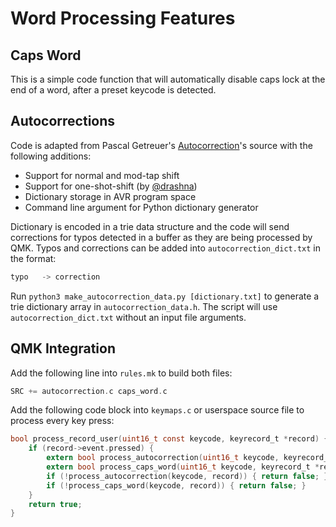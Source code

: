 # Word Processing Features

## Caps Word
This is a simple code function that will automatically disable caps lock at the end of a word, after a preset keycode is detected.

## Autocorrections
Code is adapted from Pascal Getreuer's [Autocorrection](https://getreuer.info/posts/keyboards/autocorrection)'s source with the following additions:
* Support for normal and mod-tap shift
* Support for one-shot-shift (by [@drashna](https://github.com/drashna/))
* Dictionary storage in AVR program space
* Command line argument for Python dictionary generator

Dictionary is encoded in a trie data structure and the code will send corrections for typos detected in a buffer as they are being processed by QMK. Typos and corrections can be added into `autocorrection_dict.txt` in the format:
```c
typo   -> correction
```
Run `python3 make_autocorrection_data.py [dictionary.txt]` to generate a trie dictionary array in `autocorrection_data.h`. The script will use `autocorrection_dict.txt` without an input file arguments.

## QMK Integration
Add the following line into `rules.mk` to build both files:
```c
SRC += autocorrection.c caps_word.c
```
Add the following code block into `keymaps.c` or userspace source file to process every key press:
```c
bool process_record_user(uint16_t const keycode, keyrecord_t *record) {
    if (record->event.pressed) {
        extern bool process_autocorrection(uint16_t keycode, keyrecord_t* record);
        extern bool process_caps_word(uint16_t keycode, keyrecord_t *record);
        if (!process_autocorrection(keycode, record)) { return false; }
        if (!process_caps_word(keycode, record)) { return false; }
    }
    return true;
}
```
